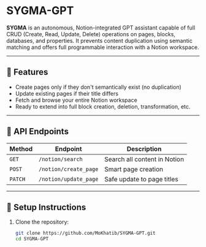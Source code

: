# SYGMA-GPT

**SYGMA** is an autonomous, Notion-integrated GPT assistant capable of full CRUD (Create, Read, Update, Delete) operations on pages, blocks, databases, and properties. It prevents content duplication using semantic matching and offers full programmable interaction with a Notion workspace.

---

## 🚀 Features

- Create pages only if they don't semantically exist (no duplication)
- Update existing pages if their title differs
- Fetch and browse your entire Notion workspace
- Ready to extend into full block creation, deletion, transformation, etc.

---

## 📘 API Endpoints

| Method | Endpoint               | Description                      |
|--------|------------------------|----------------------------------|
| `GET`  | `/notion/search`       | Search all content in Notion     |
| `POST` | `/notion/create_page`  | Smart page creation              |
| `PATCH`| `/notion/update_page`  | Safe update to page titles       |

---

## 🧰 Setup Instructions

1. Clone the repository:
   ```bash
   git clone https://github.com/MoKhatib/SYGMA-GPT.git
   cd SYGMA-GPT
